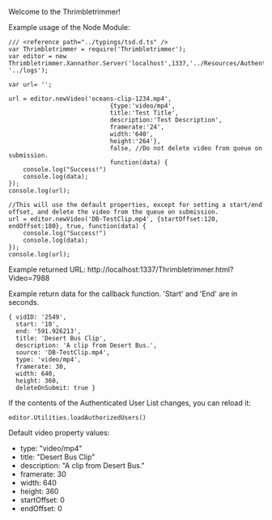 Welcome to the Thrimbletrimmer!

Example usage of the Node Module:

```
/// <reference path="../typings/tsd.d.ts" />
var Thrimbletrimmer = require('Thrimbletrimmer');
var editor = new Thrimbletrimmer.Xannathor.Server('localhost',1337,'../Resources/AuthenticatedUserList.txt','../Videos', '../logs');

var url= '';

url = editor.newVideo('oceans-clip-1234.mp4', 
							{type:'video/mp4',
							title:'Test Title',
							description:'Test Description',
							framerate:'24',
							width:'640',
							height:'264'}, 
							false, //Do not delete video from queue on submission.
							function(data) {
	console.log("Success!")
	console.log(data);
});
console.log(url);

//This will use the default properties, except for setting a start/end offset, and delete the video from the queue on submission.
url = editor.newVideo('DB-TestClip.mp4', {startOffset:120, endOffset:180}, true, function(data) {
	console.log("Success!")
	console.log(data);
});
console.log(url);
```

Example returned URL:
http://localhost:1337/Thrimbletrimmer.html?Video=7988

Example return data for the callback function. 'Start' and 'End' are in seconds.
```
{ vidID: '2549',
  start: '10',
  end: '591.926213',
  title: 'Desert Bus Clip',
  description: 'A clip from Desert Bus.',
  source: 'DB-TestClip.mp4',
  type: 'video/mp4',
  framerate: 30,
  width: 640,
  height: 360,
  deleteOnSubmit: true }
 ```
  
If the contents of the Authenticated User List changes, you can reload it:
```
editor.Utilities.loadAuthorizedUsers()
``` 

Default video property values:
* type: "video/mp4"
* title: "Desert Bus Clip"
* description: "A clip from Desert Bus."
* framerate: 30
* width: 640
* height: 360
* startOffset: 0
* endOffset: 0

